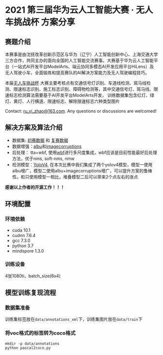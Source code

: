 # 2021 第三届华为云人工智能大赛 · 无人车挑战杯 方案分享
## 赛题介绍
本赛事是由沈抚改革创新示范区与华为（辽宁）人工智能创新中心、上海交通大学三方合作，共同主办的面向全国的人工智能交流赛事。大赛基于华为云人工智能平台（一站式AI开发平台ModelArts、端云协同多模态AI开发应用平台HiLens）及无人驾驶小车，全面锻炼和提高赛队的AI解决方案能力及无人驾驶编程技巧。

本届[无人车挑战杯](https://competition.huaweicloud.com/information/1000041539/introduction) 大赛主要考核点有交通信号灯识别、车道线检测、斑马线检测、限速标志识别、施工标志识别、障碍物检测等，其中交通信号灯、斑马线、限速标志检测算法需要基于AI开发平台ModelArts开发， 训练数据集包含红灯、绿灯、黄灯、人行横道、限速标志、解除限速标志六种类型图片

Contact: [ru_yi_zhao@163.com](mailto:ru_yi_zhao@163.com). Any questions or discussions are welcomed! 

## 解决方案及算法介绍
+ 数据集: [初赛数据](https://marketplace.huaweicloud.com/markets/aihub/datasets/detail/?content_id=93d35831-c084-4003-b175-4280ef289379) 和 [复赛数据](https://marketplace.huaweicloud.com/markets/aihub/notebook/detail/?id=0fbf9486-9e71-41f0-9295-3d75b68b15db)
+ 数据增强：[albu](https://github.com/albumentations-team/albumentations)和[imagecorruptions](https://github.com/bethgelab/imagecorruptions)
+ 后处理： tta+wbf, 使用[wbf](https://github.com/ZFTurbo/Weighted-Boxes-Fusion)进行多尺度集成，wbf应该是目前性能最好后处理方法，优于nms, soft-nms, nmw
+ 检测模型：[YoloV4](https://gitee.com/ascend/modelzoo/tree/master/built-in/MindSpore/Official/cv/detection/YOLOv4_Cspdarknet53_for_MindSpore), 在本次比赛中我们集成了两个yolov4模型，模型一使用albu增广，模型二使用albu+imagecorruptions增广，可以提升方案的鲁棒性。和只使用模型一相比，堆叠模型二后可以带来2个点左右的涨点

**感谢以上作者的开源工作！！！**

## 环境配置
### 环境依赖
+ cuda 10.1
+ cudnn 7.6.4
+ gcc 7.3.0
+ python 3.7
+ mindspore 1.3.0
### 训练设备
4张1080ti，batch_size(6x4)

## 模型训练复现流程
### 数据集准备
训练集标签放在`data/annotations_xml`下，训练集图片放在`data/train`下

### 将voc格式的标签转为coco格式
```
mkdir -p data/annotations
python pascal2coco.py
```
